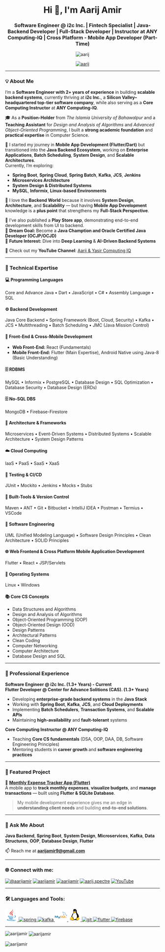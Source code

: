 <h1 align="center">Hi 👋, I'm Aarij Amir</h1>

<h3 align="center">Software Engineer @ i2c Inc. | Fintech Specialist | Java-Backend Developer | Full-Stack Developer | Instructor at ANY Computing-IQ | Cross Platform - Mobile App Developer (Part-Time)</h3>

<p align="center"> <img src="https://komarev.com/ghpvc/?username=aarij&label=Profile%20views&color=0e75b6&style=flat" alt="aarij" /> </p>

<p align="center"> <a href="https://github.com/ryo-ma/github-profile-trophy"><img src="https://github-profile-trophy.vercel.app/?username=aarij" alt="aarij" /></a> </p>

---

### 💡 About Me  
I’m a **Software Engineer with 2+ years of experience** in building **scalable backend systems**, currently thriving at **i2c Inc.**, a **Silicon Valley–headquartered top-tier software company**, while also serving as a **Core Computing Instructor** at **ANY Computing-IQ**.

🎓 As a **Position-Holder** from *The Islamia University of Bahawalpur* and a **Teaching Assistant** for *Design and Analysis of Algorithms* and *Advanced Object-Oriented Programming*, I built a **strong academic foundation** and **practical expertise** in Computer Science.

🚀 I started my journey in **Mobile App Development (Flutter/Dart)** but transitioned into the **Java Backend Ecosystem**, working on **Enterprise Applications**, **Batch Scheduling**, **System Design**, and **Scalable Architectures**.  
Currently, I’m exploring:
- **Spring Boot**, **Spring Cloud**, **Spring Batch**, **Kafka**, **JCS**, **Jenkins**
- **Microservices Architecture**  
- **System Design & Distributed Systems**  
- **MySQL**, **Informix**, **Linux-based Environments**

💙 I love the **Backend World** because it involves **System Design**, **Architecture**, and **Scalability** — but having **Mobile App Development** knowledge is a **plus point** that strengthens my **Full-Stack Perspective**.

📱 I’ve also published a **Play Store app**, demonstrating end-to-end development skills from UI to backend.  
🎯 **Dream Goal:** Become a **Java Chamption and Oracle Certified Java Developer (OCJP/OCJD)**  
🤖 **Future Interest:** Dive into **Deep Learning** & **AI-Driven Backend Systems**

🎥 Check out my **YouTube Channel**: [Aarij & Yasir Computing IQ](https://www.youtube.com/@AarijandYasirComputingIQ)

---

### 🧠 Technical Expertise  

#### 💻 Programming Languages  
Core and Advance Java • Dart • JavaScript • C# • Assembly Language  • SQL  

#### ⚙️ Backend Development  
Java Core Backend • Spring Framework (Boot, Cloud, Security) • Kafka • JCS • Multithreading • Batch Scheduling • JMC (Java Mission Control)

#### 🎨 Front-End & Cross-Mobile Development  
- **Web Front-End:** React (Fundamentals)  
- **Mobile Front-End:** Flutter (Main Expertise), Android Native using Java-8 (Basic Understanding)  

#### 🗄️ RDBMS  
MySQL • Informix • PostgreSQL • Database Design • SQL Optimization • Database Security  • Database Design (ERDs)

#### 🗄️ No-SQL DBS
MongoDB • Firebase-Firestore

#### 🧩 Architecture & Frameworks  
Microservices • Event-Driven Systems • Distributed Systems • Scalable Architecture • System Design Patterns  

#### ☁️ Cloud Computing  
IaaS • PaaS • SaaS • XaaS  

#### 🧪 Testing & CI/CD  
JUnit • Mockito • Jenkins • Mocks • Stubs  

#### 🧰 Built-Tools & Version Control  
Maven • ANT • Git • Bitbucket • IntelliJ IDEA • Postman • Termius • VSCode  

#### 🧭 Software Engineering  
UML (Unified Modeling Language) • Software Design Principles • Clean Architecture • SOLID Principles  

#### 🌐 Web Frontend & Cross Platform Mobile Application Development  
Flutter • React • JSP/Servlets  

#### 🧱 Operating Systems  
Linux • Windows  

#### 📚 Core CS Concepts  
- Data Structures and Algorithms  
- Design and Analysis of Algorithms  
- Object-Oriented Programming (OOP)  
- Object-Oriented Design (OOD)  
- Design Patterns  
- Architectural Patterns  
- Clean Coding
- Computer Networking
- Computer Architecture
- Database Design and SQL  

---

### 🏢 Professional Experience  

**Software Engineer @ i2c Inc. (1.3+ Years) - Current**  
**Flutter Developer @ Center for Advance Solitions (CAS). (1.3+ Years)**
- Developing **enterprise-grade backend systems** in the **Java Stack**  
- Working with **Spring Boot**, **Kafka**, **JCS**, and **Cloud Deployments**  
- Implementing **Batch Schedulers**, **Transaction Systems**, and **Scalable APIs**  
- Maintaining **high-availability** and **fault-tolerant** systems  

**Core Computing Instructor @ ANY Computing-IQ**  
- Teaching **Core CS fundamentals** (DSA, OOP, DAA, DB, Software Engineering Principles)  
- Mentoring students in **career growth** and **software engineering practices**  

---

### 📱 Featured Project  

🎯 **[Monthly Expense Tracker App (Flutter)](https://play.google.com/store/apps/details?id=com.aarijspectre.monthlyexpensetrackin)**  
A mobile app to **track monthly expenses**, **visualize budgets**, and **manage transactions** — built using **Flutter & SQLite Database**.  
> My mobile development experience gives me an edge in **understanding client needs** and building **end-to-end solutions**.

---

### 💬 Ask Me About  
**Java Backend**, **Spring Boot**, **System Design**, **Microservices**, **Kafka**, **Data Structures**, **OOP**, **Database Design**, **Flutter**

📫 Reach me at **aarijamir9@gmail.com**

---

<h3 align="left">🌐 Connect with me:</h3>
<p align="left">
<a href="https://twitter.com/@aarijamir" target="blank"><img align="center" src="https://raw.githubusercontent.com/rahuldkjain/github-profile-readme-generator/master/src/images/icons/Social/twitter.svg" alt="@aarijamir" height="30" width="40" /></a>
<a href="https://www.linkedin.com/in/aarij-amir-1b9a28174/" target="blank"><img align="center" src="https://raw.githubusercontent.com/rahuldkjain/github-profile-readme-generator/master/src/images/icons/Social/linked-in-alt.svg" alt="aarijamir" height="30" width="40" /></a>
<a href="https://web.facebook.com/muhammadaarij.amir/" target="blank"><img align="center" src="https://raw.githubusercontent.com/rahuldkjain/github-profile-readme-generator/master/src/images/icons/Social/facebook.svg" alt="aarijamir" height="30" width="40" /></a>
<a href="https://www.instagram.com/aarij.java/" target="blank"><img align="center" src="https://raw.githubusercontent.com/rahuldkjain/github-profile-readme-generator/master/src/images/icons/Social/instagram.svg" alt="aarij.spectre" height="30" width="40" /></a>
<a href="https://www.youtube.com/@AarijandYasirComputingIQ" target="blank"><img align="center" src="https://cdn-icons-png.flaticon.com/512/1384/1384060.png" alt="YouTube" height="30" width="40" /></a>
</p>

---

<h3 align="left">🛠️ Languages and Tools:</h3>
<p align="left"> 
<a href="https://www.java.com" target="_blank" rel="noreferrer"> <img src="https://raw.githubusercontent.com/devicons/devicon/master/icons/java/java-original.svg" alt="java" width="40" height="40"/> </a>
<a href="https://spring.io/" target="_blank" rel="noreferrer"> <img src="https://www.vectorlogo.zone/logos/springio/springio-icon.svg" alt="spring" width="40" height="40"/> </a> 
<a href="https://kafka.apache.org/" target="_blank" rel="noreferrer"> <img src="https://www.vectorlogo.zone/logos/apache_kafka/apache_kafka-icon.svg" alt="kafka" width="40" height="40"/> </a> 
<a href="https://www.mysql.com/" target="_blank" rel="noreferrer"> <img src="https://raw.githubusercontent.com/devicons/devicon/master/icons/mysql/mysql-original-wordmark.svg" alt="mysql" width="40" height="40"/> </a>
<a href="https://www.linux.org/" target="_blank" rel="noreferrer"> <img src="https://raw.githubusercontent.com/devicons/devicon/master/icons/linux/linux-original.svg" alt="linux" width="40" height="40"/> </a> 
<a href="https://git-scm.com/" target="_blank" rel="noreferrer"> <img src="https://www.vectorlogo.zone/logos/git-scm/git-scm-icon.svg" alt="git" width="40" height="40"/> </a> 
<a href="https://flutter.dev" target="_blank" rel="noreferrer"> <img src="https://www.vectorlogo.zone/logos/flutterio/flutterio-icon.svg" alt="flutter" width="40" height="40"/> </a>
<a href="https://firebase.google.com/" target="_blank" rel="noreferrer"> <img src="https://www.vectorlogo.zone/logos/firebase/firebase-icon.svg" alt="firebase" width="40" height="40"/> </a> 
</p>

---

<p><img align="left" src="https://github-readme-stats.vercel.app/api/top-langs?username=aarijamir&show_icons=true&locale=en&layout=compact" alt="aarijamir" /></p>

<p>&nbsp;<img align="center" src="https://github-readme-stats.vercel.app/api?username=aarijamir&show_icons=true&locale=en" alt="aarijamir" /></p>

<p><img align="center" src="https://github-readme-streak-stats.herokuapp.com/?user=aarijamir&" alt="aarijamir" /></p>
